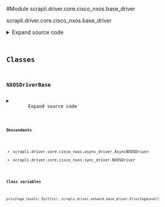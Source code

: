 <link rel="preload stylesheet" as="style" href="https://cdnjs.cloudflare.com/ajax/libs/10up-sanitize.css/11.0.1/sanitize.min.css" integrity="sha256-PK9q560IAAa6WVRRh76LtCaI8pjTJ2z11v0miyNNjrs=" crossorigin>
<link rel="preload stylesheet" as="style" href="https://cdnjs.cloudflare.com/ajax/libs/10up-sanitize.css/11.0.1/typography.min.css" integrity="sha256-7l/o7C8jubJiy74VsKTidCy1yBkRtiUGbVkYBylBqUg=" crossorigin>
<link rel="stylesheet preload" as="style" href="https://cdnjs.cloudflare.com/ajax/libs/highlight.js/10.1.1/styles/github.min.css" crossorigin>
<script defer src="https://cdnjs.cloudflare.com/ajax/libs/highlight.js/10.1.1/highlight.min.js" integrity="sha256-Uv3H6lx7dJmRfRvH8TH6kJD1TSK1aFcwgx+mdg3epi8=" crossorigin></script>
<script>window.addEventListener('DOMContentLoaded', () => hljs.initHighlighting())</script>















#Module scrapli.driver.core.cisco_nxos.base_driver

scrapli.driver.core.cisco_nxos.base_driver

<details class="source">
    <summary>
        <span>Expand source code</span>
    </summary>
    <pre>
        <code class="python">
"""scrapli.driver.core.cisco_nxos.base_driver"""
from typing import Dict

from scrapli.driver.network.base_driver import PrivilegeLevel
from scrapli.exceptions import ScrapliValueError

PRIVS = {
    "exec": (
        PrivilegeLevel(
            pattern=r"^[a-z0-9.\-_@()/:]{1,63}>\s?$",
            name="exec",
            previous_priv="",
            deescalate="",
            escalate="",
            escalate_auth=False,
            escalate_prompt="",
        )
    ),
    "privilege_exec": (
        PrivilegeLevel(
            pattern=r"^((?!\-tcl)[a-z0-9.\-_@/:]){1,63}#\s?$",
            name="privilege_exec",
            previous_priv="exec",
            deescalate="disable",
            escalate="enable",
            escalate_auth=True,
            escalate_prompt=r"^[pP]assword:\s?$",
        )
    ),
    "configuration": (
        PrivilegeLevel(
            pattern=r"^[a-z0-9.\-_@/:]{1,63}\(config(?!\-s)(?!\-tcl)[a-z0-9.\-@/:]{0,32}\)#\s?$",
            name="configuration",
            previous_priv="privilege_exec",
            deescalate="end",
            escalate="configure terminal",
            escalate_auth=False,
            escalate_prompt="",
        )
    ),
    "tclsh": (
        PrivilegeLevel(
            # annoyingly tclsh has many variations... exec/priv exec/config and just ">"
            # for now doesnt seem to be a reason to differentiate between them, so just have one
            # giant pattern
            pattern=(
                r"(^[a-z0-9.\-_@/:]{1,63}\-tcl#\s?$)|"
                r"(^[a-z0-9.\-_@/:]{1,63}\(config\-tcl\)#\s?$)|"
                r"(^>\s?$)"
            ),
            name="tclsh",
            previous_priv="privilege_exec",
            deescalate="tclquit",
            escalate="tclsh",
            escalate_auth=False,
            escalate_prompt="",
        )
    ),
}

FAILED_WHEN_CONTAINS = [
    "% Ambiguous command",
    "% Incomplete command",
    "% Invalid input detected",
    "% Invalid command at",
]


class NXOSDriverBase:
    # NXOSDriverBase Mixin values set in init of sync/async NetworkDriver classes
    privilege_levels: Dict[str, PrivilegeLevel]

    def _create_configuration_session(self, session_name: str) -> None:
        """
        Handle configuration session creation tasks for consistency between sync/async versions

        Args:
            session_name: name of session to register

        Returns:
            None

        Raises:
            ScrapliValueError: if a session of given name already exists

        """
        if session_name in self.privilege_levels.keys():
            msg = (
                f"session name `{session_name}` already registered as a privilege level, chose a "
                "unique session name"
            )
            raise ScrapliValueError(msg)
        pattern = r"^[a-z0-9.\-_@/:]{1,32}\(config\-s[a-z0-9.\-@/:]{0,32}\)#\s?$"
        name = session_name
        config_session = PrivilegeLevel(
            pattern=pattern,
            name=name,
            previous_priv="privilege_exec",
            deescalate="end",
            escalate=f"configure session {session_name}",
            escalate_auth=False,
            escalate_prompt="",
        )
        self.privilege_levels[name] = config_session
        </code>
    </pre>
</details>




## Classes

### NXOSDriverBase



<details class="source">
    <summary>
        <span>Expand source code</span>
    </summary>
    <pre>
        <code class="python">
class NXOSDriverBase:
    # NXOSDriverBase Mixin values set in init of sync/async NetworkDriver classes
    privilege_levels: Dict[str, PrivilegeLevel]

    def _create_configuration_session(self, session_name: str) -> None:
        """
        Handle configuration session creation tasks for consistency between sync/async versions

        Args:
            session_name: name of session to register

        Returns:
            None

        Raises:
            ScrapliValueError: if a session of given name already exists

        """
        if session_name in self.privilege_levels.keys():
            msg = (
                f"session name `{session_name}` already registered as a privilege level, chose a "
                "unique session name"
            )
            raise ScrapliValueError(msg)
        pattern = r"^[a-z0-9.\-_@/:]{1,32}\(config\-s[a-z0-9.\-@/:]{0,32}\)#\s?$"
        name = session_name
        config_session = PrivilegeLevel(
            pattern=pattern,
            name=name,
            previous_priv="privilege_exec",
            deescalate="end",
            escalate=f"configure session {session_name}",
            escalate_auth=False,
            escalate_prompt="",
        )
        self.privilege_levels[name] = config_session
        </code>
    </pre>
</details>


#### Descendants
- scrapli.driver.core.cisco_nxos.async_driver.AsyncNXOSDriver
- scrapli.driver.core.cisco_nxos.sync_driver.NXOSDriver
#### Class variables

    
`privilege_levels: Dict[str, scrapli.driver.network.base_driver.PrivilegeLevel]`